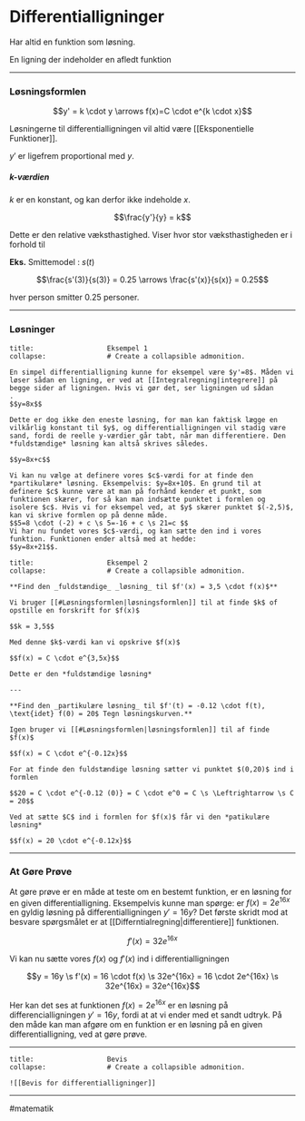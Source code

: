 
# Differentialligninger
Har altid en funktion som løsning.

En ligning der indeholder en afledt funktion

---
### Løsningsformlen

$$y' = k \cdot y \arrows f(x)=C \cdot e^{k \cdot x}$$

Løsningerne til differentialligningen vil altid være [[Eksponentielle Funktioner]].

$y'$ er ligefrem proportional med $y$. 

##### $k$-værdien

$k$ er en konstant, og kan derfor ikke indeholde $x$.

$$\frac{y'}{y} = k$$

Dette er den relative væksthastighed. Viser hvor stor væksthastigheden er i forhold til 

**Eks.**
Smittemodel : $s(t)$

$$\frac{s'(3)}{s(3)} = 0.25 \arrows \frac{s'(x)}{s(x)} = 0.25$$

hver person smitter $0.25$ personer.

---

### Løsninger

```ad-example # Admonition type. See below for a list of available types.
title:                  Eksempel 1
collapse:               # Create a collapsible admonition.

En simpel differentialligning kunne for eksempel være $y'=8$. Måden vi løser sådan en ligning, er ved at [[Integralregning|integrere]] på begge sider af ligningen. Hvis vi gør det, ser ligningen ud sådan
.
$$y=8x$$

Dette er dog ikke den eneste løsning, for man kan faktisk lægge en vilkårlig konstant til $y$, og differentialligningen vil stadig være sand, fordi de reelle y-værdier går tabt, når man differentiere. Den *fuldstændige* løsning kan altså skrives således.

$$y=8x+c$$

Vi kan nu vælge at definere vores $c$-værdi for at finde den *partikulære* løsning. Eksempelvis: $y=8x+10$. En grund til at definere $c$ kunne være at man på forhånd kender et punkt, som funktionen skærer, for så kan man indsætte punktet i formlen og isolere $c$. Hvis vi for eksempel ved, at $y$ skærer punktet $(-2,5)$,  kan vi skrive formlen op på denne måde.
$$5=8 \cdot (-2) + c \s 5=-16 + c \s 21=c $$
Vi har nu fundet vores $c$-værdi, og kan sætte den ind i vores funktion. Funktionen ender altså med at hedde: 
$$y=8x+21$$.

```


```ad-example # Admonition type. See below for a list of available types.
title:                  Eksempel 2
collapse:               # Create a collapsible admonition.

**Find den _fuldstændige_ _løsning_ til $f'(x) = 3,5 \cdot f(x)$**

Vi bruger [[#Løsningsformlen|løsningsformlen]] til at finde $k$ of opstille en forskrift for $f(x)$ 

$$k = 3,5$$

Med denne $k$-værdi kan vi opskrive $f(x)$

$$f(x) = C \cdot e^{3,5x}$$

Dette er den *fuldstændige løsning*

---

**Find den _partikulære løsning_ til $f'(t) = -0.12 \cdot f(t), \text{idet} f(0) = 20$ Tegn løsningskurven.**

Igen bruger vi [[#Løsningsformlen|løsningsformlen]] til af finde $f(x)$

$$f(x) = C \cdot e^{-0.12x}$$

For at finde den fuldstændige løsning sætter vi punktet $(0,20)$ ind i formlen

$$20 = C \cdot e^{-0.12 (0)} = C \cdot e^0 = C \s \Leftrightarrow \s C = 20$$

Ved at sætte $C$ ind i formlen for $f(x)$ får vi den *patikulære løsning*

$$f(x) = 20 \cdot e^{-0.12x}$$

```

---

### At Gøre Prøve

At gøre prøve er en måde at teste om en bestemt funktion, er en løsning for en given differentialligning. Eksempelvis kunne man spørge: er $f(x) = 2e^{16x}$ en gyldig løsning på differentialligningen $y' = 16y$? Det første skridt mod at besvare spørgsmålet er at [[Differntialregning|differentiere]] funktionen.


$$f'(x)=32e^{16x}$$

Vi kan nu sætte vores $f(x)$ og $f'(x)$ ind i differentialligningen

$$y = 16y  \s f'(x) = 16 \cdot f(x) \s 32e^{16x} = 16 \cdot 2e^{16x} \s 32e^{16x} = 32e^{16x}$$

Her kan det ses at funktionen $f(x) = 2e^{16x}$ er en løsning på differencialligningen $y'=16y$, fordi at at vi ender med et sandt udtryk. På den måde kan man afgøre om en funktion er en løsning på en given differentialligning, ved at gøre prøve.

---

```ad-example # Admonition type. See below for a list of available types.
title:                  Bevis
collapse:               # Create a collapsible admonition.

![[Bevis for differentialligninger]]

```

           




---
#matematik 

